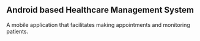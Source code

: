 ## Android based Healthcare Management System 
A mobile application that facilitates making appointments and monitoring patients.



